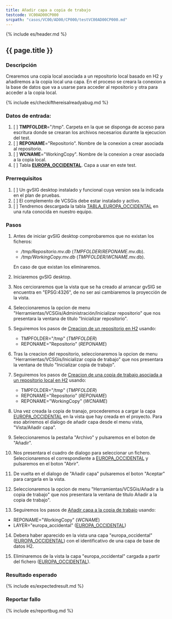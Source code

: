 ```yaml
---
title: Añadir capa a copia de trabajo
testcode: VC00AD00CP000
srcpath: "casos/VC00/AD00/CP000/testVC00AD00CP000.md"
---
```


{% include es/header.md %}

## {{ page.title }}

### Descripción

Crearemos una copia local asociada a un repositorio local basado en H2 y añadiremos a la copia local 
una capa. En el proceso se creara la conexion a la base de datos que va a usarse para acceder al repositorio y
otra para acceder a la copia local.

{% include es/checkifthereisalreadyabug.md %}

### Datos de entrada:

1. [ ] **TMPFOLDER**="/tmp". Carpeta en la que se disponga de acceso para escritura donde
   se crearan los archivos necesarios durante la ejecucion del test.
2. [ ] **REPONAME**="Repositorio". Nombre de la conexion a crear asociada al repositorio.
3. [ ] **WCNAME**="WorkingCopy". Nombre de la conexion a crear asociada a la copia local. 
4. [ ] Tabla **[EUROPA_OCCIDENTAL](../../data/europa_occidental.csv)**. Capa a usar en
   este test. 

### Prerrequisitos

1. [ ] Un gvSIG desktop instalado y funcional cuya version sea la indicada en el plan de pruebas.
2. [ ] El complemento de VCSGis debe estar instalado y activo.
3. [ ] Tendremos descargada la tabla [TABLA_EUROPA_OCCIDENTAL](../../data/europa_occidental.csv) en una ruta conocida en nuestro equipo.

### Pasos

1. Antes de iniciar gvSIG desktop comprobaremos que no existan los ficheros:
   * */tmp/Repositorio.mv.db* (*TMPFOLDER*/*REPONAME*.mv.db).
   * */tmp/WorkingCopy.mv.db* (*TMPFOLDER*/*WCNAME*.mv.db).
   
   En caso de que existan los eliminaremos.
   
2. Iniciaremos gvSIG desktop.

3. Nos cercioraremos que la vista que se ha creado al arrancar gvSIG se encuentra en "EPSG:4326", de no ser
   asi cambiaremos la proyección de la vista.

4. Seleccionaremos la opcion de menu "Herramientas/VCSGis/Administración/Inicializar repositorio" que nos
   presentara la ventana de titulo "Inicializar repositorio".

5. Seguiremos los pasos de [Creacion de un repositorio en H2](../../PROC/001/procVC00PROC001.md) usando:
   * TMPFOLDER="/tmp" (*TMPFOLDER*)
   * REPONAME="Repositorio" (*REPONAME*)

6. Tras la creacion del repositorio, seleccionaremos la opcion de menu "Herramientas/VCSGis/Inicializar copia de trabajo" que nos
   presentara la ventana de titulo "Inicializar copia de trabajo".

7. Seguiremos los pasos de [Creacion de una copia de trabajo asociada a un repositorio local en H2](../../PROC/002/procVC00PROC002.md) 
   usando:
   * TMPFOLDER="/tmp" (*TMPFOLDER*)
   * REPONAME="Repositorio" (*REPONAME*)
   * REPONAME="WorkingCopy" (*WCNAME*)
   
8. Una vez creada la copia de tranajo, procederemos a cargar la capa [EUROPA_OCCIDENTAL](../../data/europa_occidental.csv) en
   la vista que hay creada en el proyecto. Para eso abriremos el dialogo de añadir capa desde el menu vista, "Vista/Añadir capa".

9. Seleccionaremos la pestaña "Archivo" y pulsaremos en el boton de "Añadir".

10. Nos presentara el cuadro de dialogo para seleccionar un fichero. Seleccionaremos el correspondiente 
    a [EUROPA_OCCIDENTAL](../../data/europa_occidental.csv) y pulsaremos en el boton "Abrir".

11. De vuelta en el dialogo de "Añadir capa" pulsaremos el boton "Aceptar" para cargarla en la vista.

12. Seleccionaremos la opcion de menu "Herramientas/VCSGis/Añadir a la copia de trabajo" que nos
    presentara la ventana de titulo Añadir a la copia de trabajo".

13. Seguiremos los pasos de [Añadir capa a la copia de trabajo](../../PROC/003/VC00PROC003.md) usando: 
   * REPONAME="WorkingCopy" (*WCNAME*)
   * LAYER="europa_accidental" ([EUROPA_OCCIDENTAL](../../data/europa_occidental.csv))

14. Debera haber aparecido en la vista una capa "europa_occidental" ([EUROPA_OCCIDENTAL](../../data/europa_occidental.csv))
    con el identificativo de una capa de base de datos H2.

15. Eliminaremos de la vista la capa "europa_occidental" cargada a partir del 
    fichero ([EUROPA_OCCIDENTAL](../../data/europa_occidental.csv)).

### Resultado esperado

{% include es/expectedresult.md %}

### Reportar fallo

{% include es/reportbug.md %}

